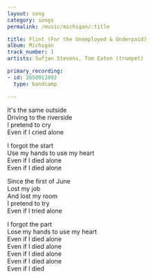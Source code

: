 ```yaml
---
layout: song
category: songs
permalink: /music/michigan/:title

title: Flint (For the Unemployed & Underpaid)
album: Michigan
track_number: 1
artists: Sufjan Stevens, Tom Eaton (trumpet)

primary_recording: 
- id: 2650912892
  type: bandcamp

---
```


It's the same outside <br>
Driving to the riverside <br>
I pretend to cry <br>
Even if I cried alone

I forgot the start <br>
Use my hands to use my heart <br>
Even if I died alone <br>
Even if I died alone

Since the first of June <br>
Lost my job <br>
And lost my room <br>
I pretend to try <br>
Even if I tried alone

I forgot the part <br>
Lose my hands to use my heart <br>
Even if I died alone <br>
Even if I died alone <br>
Even if I died alone <br>
Even if I died alone <br>
Even if I died